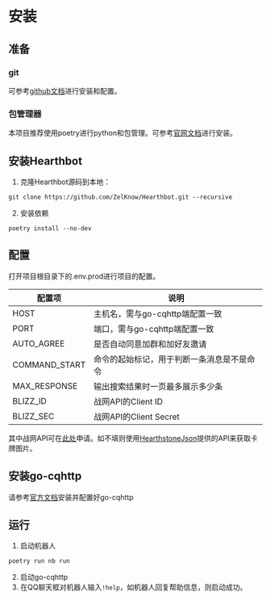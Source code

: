 # 安装

## 准备

### git

可参考[github文档](https://docs.github.com/cn/github/getting-started-with-github/quickstart/set-up-git)进行安装和配置。

### 包管理器

本项目推荐使用poetry进行python和包管理。可参考[官网文档](https://python-poetry.org/docs/)进行安装。

## 安装Hearthbot

1. 克隆Hearthbot源码到本地：
```
git clone https://github.com/ZelKnow/Hearthbot.git --recursive
```

2. 安装依赖
```
poetry install --no-dev
```

## 配置

打开项目根目录下的.env.prod进行项目的配置。

| 配置项        | 说明                                       |
| ------------- | ------------------------------------------ |
| HOST          | 主机名，需与go-cqhttp端配置一致            |
| PORT          | 端口，需与go-cqhttp端配置一致              |
| AUTO_AGREE    | 是否自动同意加群和加好友邀请               |
| COMMAND_START | 命令的起始标记，用于判断一条消息是不是命令 |
| MAX_RESPONSE  | 输出搜索结果时一页最多展示多少条           |
| BLIZZ_ID      | 战网API的Client ID                         |
| BLIZZ_SEC     | 战网API的Client Secret                     |

其中战网API可在[此处](https://develop.battle.net/)申请。如不填则使用[HearthstoneJson](https://hearthstonejson.com/)提供的API来获取卡牌图片。


## 安装go-cqhttp

请参考[官方文档](https://docs.go-cqhttp.org/guide/quick_start.html)安装并配置好go-cqhttp

## 运行

1. 启动机器人
```
poetry run nb run
```
2. 启动go-cqhttp
3. 在QQ聊天框对机器人输入```!help```，如机器人回复帮助信息，则启动成功。